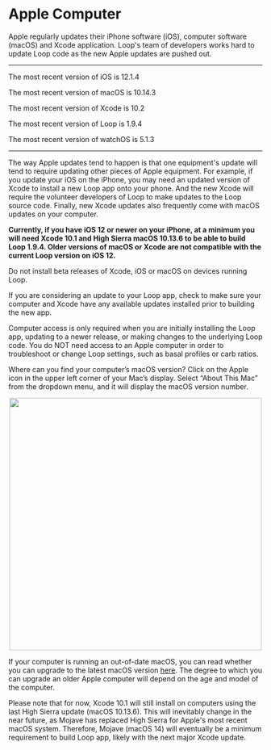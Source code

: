 # Apple Computer

Apple regularly updates their iPhone software (iOS), computer software (macOS) and Xcode application.  Loop's team of developers works hard to update Loop code as the new Apple updates are pushed out.

********
The most recent version of iOS is 12.1.4

The most recent version of macOS is 10.14.3

The most recent version of Xcode is 10.2

The most recent version of Loop is 1.9.4

The most recent version of watchOS is 5.1.3
*********

The way Apple updates tend to happen is that one equipment's update will tend to require updating other pieces of Apple equipment.  For example, if you update your iOS on the iPhone, you may need an updated version of Xcode to install a new Loop app onto your phone.  And the new Xcode will require the volunteer developers of Loop to make updates to the Loop source code.  Finally, new Xcode updates also frequently come with macOS updates on your computer.

**Currently, if you have iOS 12 or newer on your iPhone, at a minimum you will need Xcode 10.1 and High Sierra macOS 10.13.6 to be able to build Loop 1.9.4.  Older versions of macOS or Xcode are not compatible with the current Loop version on iOS 12.**

Do not install beta releases of Xcode, iOS or macOS on devices running Loop.  

If you are considering an update to your Loop app, check to make sure your computer and Xcode have any available updates installed prior to building the new app.

Computer access is only required when you are initially installing the Loop app, updating to a newer release, or making changes to the underlying Loop code.  You do NOT need access to an Apple computer in order to troubleshoot or change Loop settings, such as basal profiles or carb ratios.

Where can you find your computer’s macOS version?  Click on the Apple icon in the upper left corner of your Mac’s display.  Select “About This Mac” from the dropdown menu, and it will display the macOS version number.

<p align="center">
<img src="../img/macosx.png" width="500">
</p>

If your computer is running an out-of-date macOS, you can read whether you can upgrade to the latest macOS version [here](http://www.apple.com/macos/how-to-upgrade/#hardware-requirements).  The degree to which you can upgrade an older Apple computer will depend on the age and model of the computer.

Please note that for now, Xcode 10.1 will still install on computers using the last High Sierra update (macOS 10.13.6).  This will inevitably change in the near future, as Mojave has replaced High Sierra for Apple's most recent macOS system.  Therefore, Mojave (macOS 14) will eventually be a minimum requirement to build Loop app, likely with the next major Xcode update.  
